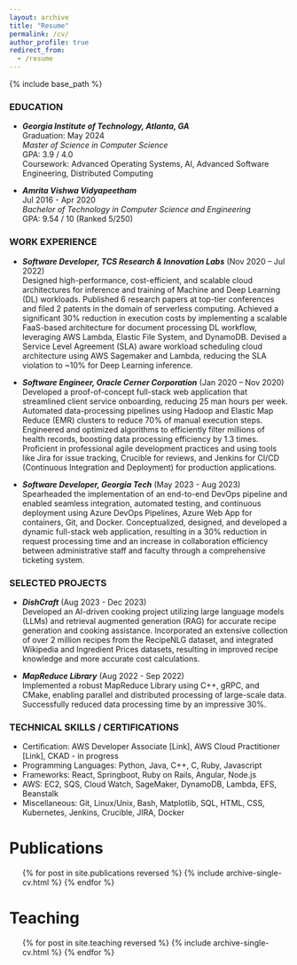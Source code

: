 ```yaml
---
layout: archive
title: "Resume"
permalink: /cv/
author_profile: true
redirect_from:
  - /resume
---
```


{% include base_path %}

### EDUCATION  
- ***Georgia Institute of Technology, Atlanta, GA***  
  Graduation: May 2024  
  *Master of Science in Computer Science*  
  GPA: 3.9 / 4.0  
  Coursework: Advanced Operating Systems, AI, Advanced Software Engineering, Distributed Computing

- ***Amrita Vishwa Vidyapeetham***  
  Jul 2016 - Apr 2020  
  *Bachelor of Technology in Computer Science and Engineering*  
  GPA: 9.54 / 10 (Ranked 5/250)

### WORK EXPERIENCE

- ***Software Developer, TCS Research & Innovation Labs*** (Nov 2020 – Jul 2022)  
  Designed high-performance, cost-efficient, and scalable cloud architectures for inference and training of Machine and Deep Learning (DL) workloads. Published 6 research papers at top-tier conferences and filed 2 patents in the domain of serverless computing. Achieved a significant 30% reduction in execution costs by implementing a scalable FaaS-based architecture for document processing DL workflow, leveraging AWS Lambda, Elastic File System, and DynamoDB. Devised a Service Level Agreement (SLA) aware workload scheduling cloud architecture using AWS Sagemaker and Lambda, reducing the SLA violation to ~10% for Deep Learning inference.

- ***Software Engineer, Oracle Cerner Corporation*** (Jan 2020 – Nov 2020)  
  Developed a proof-of-concept full-stack web application that streamlined client service onboarding, reducing 25 man hours per week. Automated data-processing pipelines using Hadoop and Elastic Map Reduce (EMR) clusters to reduce 70% of manual execution steps. Engineered and optimized algorithms to efficiently filter millions of health records, boosting data processing efficiency by 1.3 times. Proficient in professional agile development practices and using tools like Jira for issue tracking, Crucible for reviews, and Jenkins for CI/CD (Continuous Integration and Deployment) for production applications.

- ***Software Developer, Georgia Tech*** (May 2023 - Aug 2023)  
  Spearheaded the implementation of an end-to-end DevOps pipeline and enabled seamless integration, automated testing, and continuous deployment using Azure DevOps Pipelines, Azure Web App for containers, Git, and Docker. Conceptualized, designed, and developed a dynamic full-stack web application, resulting in a 30% reduction in request processing time and an increase in collaboration efficiency between administrative staff and faculty through a comprehensive ticketing system.

### SELECTED PROJECTS  

- ***DishCraft*** (Aug 2023 - Dec 2023)  
  Developed an AI-driven cooking project utilizing large language models (LLMs) and retrieval augmented generation (RAG) for accurate recipe generation and cooking assistance. Incorporated an extensive collection of over 2 million recipes from the RecipeNLG dataset, and integrated Wikipedia and Ingredient Prices datasets, resulting in improved recipe knowledge and more accurate cost calculations.

- ***MapReduce Library*** (Aug 2022 - Sep 2022)  
  Implemented a robust MapReduce Library using C++, gRPC, and CMake, enabling parallel and distributed processing of large-scale data. Successfully reduced data processing time by an impressive 30%.

### TECHNICAL SKILLS / CERTIFICATIONS
- Certification: AWS Developer Associate [Link], AWS Cloud Practitioner [Link], CKAD - in progress
- Programming Languages: Python, Java, C++, C, Ruby, Javascript
- Frameworks: React, Springboot, Ruby on Rails, Angular, Node.js
- AWS: EC2, SQS, Cloud Watch, SageMaker, DynamoDB, Lambda, EFS, Beanstalk
- Miscellaneous: Git, Linux/Unix, Bash, Matplotlib, SQL, HTML, CSS, Kubernetes, Jenkins, Crucible, JIRA, Docker

<!-- WorkExp
======
  <ul>{% for post in site.workexp reversed %}
    {% include archive-single-cv.html  %}
  {% endfor %}</ul>
  

Projects
======
  <ul>{% for post in site.projects reversed %}
    {% include archive-single-cv.html  %}
  {% endfor %}</ul>
   -->

Publications
======
  <ul>{% for post in site.publications reversed %}
    {% include archive-single-cv.html %}
  {% endfor %}</ul>

  
Teaching
======
  <ul>{% for post in site.teaching reversed %}
    {% include archive-single-cv.html %}
  {% endfor %}</ul>
  
